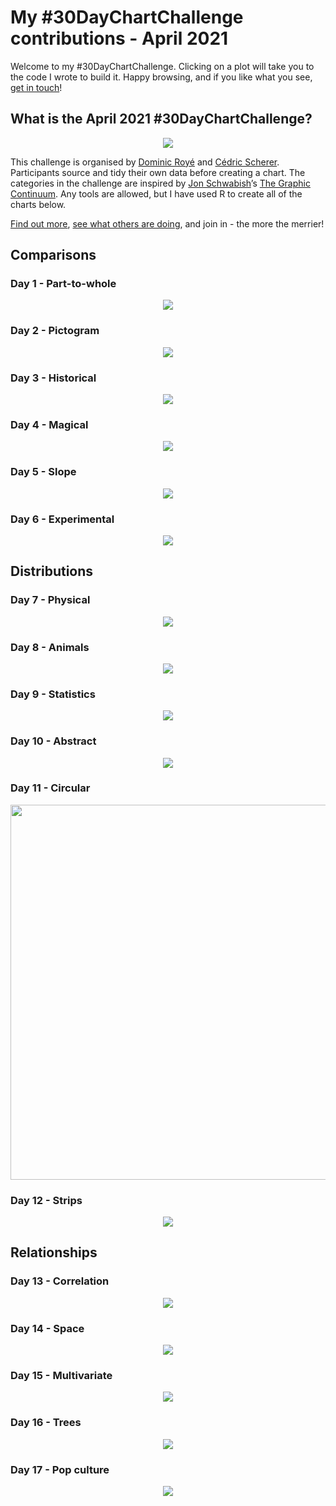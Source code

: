 My \#30DayChartChallenge contributions - April 2021
================

Welcome to my \#30DayChartChallenge. Clicking on a plot will take you to
the code I wrote to build it. Happy browsing, and if you like what you
see, [get in touch](https://twitter.com/cararthompson)!

## What is the April 2021 \#30DayChartChallenge?

<p align="center">
<img src="plots/chart-challenge.jpg"/></a>
</p>

This challenge is organised by [Dominic
Royé](https://twitter.com/dr_xeo) and [Cédric
Scherer](https://twitter.com/CedScherer). Participants source and tidy
their own data before creating a chart. The categories in the challenge
are inspired by [Jon Schwabish](https://twitter.com/jschwabish)’s [The
Graphic Continuum](https://policyviz.com/2014/09/09/graphic-continuum/).
Any tools are allowed, but I have used R to create all of the charts
below.

[Find out more](https://twitter.com/30DayChartChall), [see what others
are
doing](https://twitter.com/hashtag/30DayChartChallenge?src=hashtag_click),
and join in - the more the merrier!

## Comparisons

### Day 1 - Part-to-whole

<p align="center">
<a href='scripts/1.1_part-to-whole.R' target='_blank'><img src="plots/1.1_part-to-whole.png"></a>
</p>

### Day 2 - Pictogram

<p align="center">
<a href='scripts/1.2_pictogram.R' target='_blank'><img src="plots/1.2_pictogram.png"></a>
</p>

### Day 3 - Historical

<p align="center">
<a href='scripts/1.3_historical.R' target='_blank'><img src="plots/1.3_historical.png"></a>
</p>

### Day 4 - Magical

<p align="center">
<a href='scripts/1.4_magical.R' target='_blank'><img src="plots/1.4_magical.png"></a>
</p>

### Day 5 - Slope

<p align="center">
<a href='scripts/1.5_slope.R' target='_blank'><img src="plots/1.5_slope.png"></a>
</p>

### Day 6 - Experimental

<p align="center">
<a href='scripts/1.6_experimental.R' target='_blank'><img src="plots/1.6_experimental.gif"></a>
</p>

## Distributions

### Day 7 - Physical

<p align="center">
<a href='scripts/2.1_physical.R' target='_blank'><img src="plots/2.1_physical.png"></a>
</p>

### Day 8 - Animals

<p align="center">
<a href='scripts/2.2_animals.R' target='_blank'><img src="plots/2.2_animals.png"></a>
</p>

### Day 9 - Statistics

<p align="center">
<a href='scripts/2.3_statistical.R' target='_blank'><img src="plots/2.3_statistical.gif"></a>
</p>

### Day 10 - Abstract

<p align="center">
<a href='scripts/2.4_abstract.R' target='_blank'><img src="plots/2.4_abstract.png"></a>
</p>

### Day 11 - Circular

<p align="center">
<a href='scripts/2.5_circular.R' target='_blank'><img src="plots/2.5_circular.png" width="600"></a>
</p>

### Day 12 - Strips

<p align="center">
<a href='scripts/2.6_strips.R' target='_blank'><img src="plots/2.6_strips.png"></a>
</p>

## Relationships

### Day 13 - Correlation

<p align="center">
<a href='scripts/3.1_correlation.R' target='_blank'><img src="plots/3.1_correlation.png"></a>
</p>

### Day 14 - Space

<p align="center">
<a href='https://github.com/cararthompson/tidytuesdays/blob/master/scripts/202007b_astronauts.R' target='_blank'><img src="plots/3.2_space.png"></a>
</p>

### Day 15 - Multivariate

<p align="center">
<a href='scripts/3.3_multivariate.R' target='_blank'><img src="plots/3.3_multivariate.png"></a>
</p>

### Day 16 - Trees

<p align="center">
<a href='https://github.com/cararthompson/tidytuesdays/blob/master/scripts/202007d_penguins.R' target='_blank'><img src="plots/3.4_trees_penguins.png"></a>
</p>

### Day 17 - Pop culture

<p align="center">
<a href='scripts/3.5_pop-culture.R' target='_blank'><img src="plots/3.5_pop-culture.png"></a>
</p>
<!-- ### Day 18 - Connections -->
<!-- theograph of attributes -->
<!-- ## Time Series -->
<!-- ### Day 19 - Global change -->
<!-- ### Day 20 - Upwards -->
<!-- ### Day 21 - Downwards -->
<!-- ### Day 22 - Animation -->
<!-- How long it takes Frodo vs Zoe vs me with buggy to walk around the block -->
<!-- ### Day 23 - Tiles -->
<!-- war and peace in Judges -->
<!-- ### Day 24 - Monochrome -->
<!-- ## Uncertainties -->
<!-- ### Day 25 - Demographic -->
<!-- ### Day 26 - Trends -->
<!-- ### Day 27 - Educational -->
<!-- SEM -->
<!-- ### Day 28 - Future -->
<!-- ### Day 29 - Deviations -->
<!-- ### Day 30 - 3D -->
